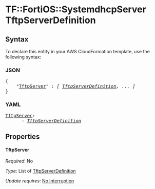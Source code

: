 # TF::FortiOS::SystemdhcpServer TftpServerDefinition

## Syntax

To declare this entity in your AWS CloudFormation template, use the following syntax:

### JSON

<pre>
{
    "<a href="#tftpserver" title="TftpServer">TftpServer</a>" : <i>[ <a href="tftpserverdefinition.md">TftpServerDefinition</a>, ... ]</i>
}
</pre>

### YAML

<pre>
<a href="#tftpserver" title="TftpServer">TftpServer</a>: <i>
      - <a href="tftpserverdefinition.md">TftpServerDefinition</a></i>
</pre>

## Properties

#### TftpServer

_Required_: No

_Type_: List of <a href="tftpserverdefinition.md">TftpServerDefinition</a>

_Update requires_: [No interruption](https://docs.aws.amazon.com/AWSCloudFormation/latest/UserGuide/using-cfn-updating-stacks-update-behaviors.html#update-no-interrupt)


